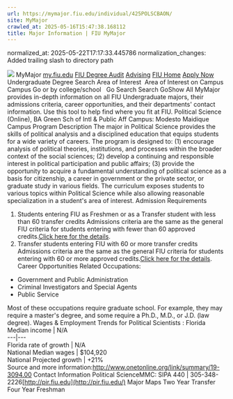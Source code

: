 ```yaml
---
url: https://mymajor.fiu.edu/individual/425POLSCBAON/
site: MyMajor
crawled_at: 2025-05-16T15:47:38.168112
title: Major Information | FIU MyMajor
---
```

normalized_at: 2025-05-22T17:17:33.445786
normalization_changes: Added trailing slash to directory path

![](https://mymajor.fiu.edu/assets/logo-T4VPR2BI.png)
MyMajor
[my.fiu.edu](https://my.fiu.edu/)
[FIU Degree Audit](https://dasa.fiu.edu/all-departments/advising/panther-success-hub/panther-degree-audit/)
[Advising](https://advising.fiu.edu)
[FIU Home](https://www.fiu.edu/)
[Apply Now](https://admissions.fiu.edu/)
Undergraduate Degree Search
Area of Interest
​
Area of Interest
on
Campus
​
Campus
Go
or by college/school
​
​
Go
Search
Search
GoShow All
MyMajor provides in-depth information on all FIU Undergraduate majors, their admissions criteria, career opportunities, and their departments' contact information. Use this tool to help find where you fit at FIU.
Political Science (Online),
BA
Green Sch of Intl & Public Aff
Campus:
Modesto Maidique Campus
Program Description
The major in Political Science provides the skills of political analysis and a disciplined education that equips students for a wide variety of careers. The program is designed to: (1) encourage analysis of political theories, institutions, and processes within the broader context of the social sciences; (2) develop a continuing and responsible interest in political participation and public affairs; (3) provide the opportunity to acquire a fundamental understanding of political science as a basis for citizenship, a career in government or the private sector, or graduate study in various fields. The curriculum exposes students to various topics within Political Science while also allowing reasonable specialization in a student's area of interest.
Admission Requirements
1. Students entering FIU as Freshmen or as a Transfer student with less than 60 transfer credits
Admissions criteria are the same as the general FIU criteria for students entering with fewer than 60 approved credits.[Click here for the details](http://admissions.fiu.edu/apply/freshman/).
2. Transfer students entering FIU with 60 or more transfer credits
Admissions criteria are the same as the general FIU criteria for students entering with 60 or more approved credits.[Click here for the details](http://admissions.fiu.edu/apply/transfer/).
Career Opportunities
Related Occupations:
  * Government and Public Administration
  * Criminal Investigators and Special Agents
  * Public Service


Most of these occupations require graduate school. For example, they may require a master's degree, and some require a Ph.D., M.D., or J.D. (law degree).
Wages & Employment Trends for Political Scientists :
Florida Median income | N/A  
---|---  
Florida rate of growth | N/A  
National Median wages | $104,920  
National Projected growth | +21%  
Source and more information:<http://www.onetonline.org/link/summary/19-3094.00>
Contact Information
Political ScienceMMC: SIPA 440 | 305-348-2226[http://pir.fiu.edu](http://pir.fiu.edu/)
Major Maps
Two Year Transfer
Four Year Freshman
